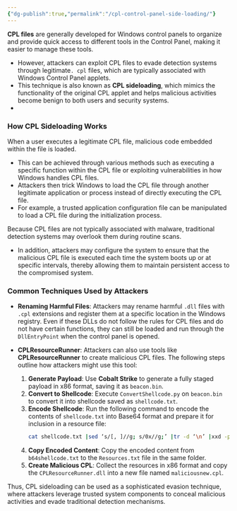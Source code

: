 ```yaml
---
{"dg-publish":true,"permalink":"/cpl-control-panel-side-loading/"}
---
```


**CPL files** are generally developed for Windows control panels to organize and provide quick access to different tools in the Control Panel, making it easier to manage these tools.
- However, attackers can exploit CPL files to evade detection systems through legitimate`. cpl` files, which are typically associated with Windows Control Panel applets.
- This technique is also known as **CPL sideloading**, which mimics the functionality of the original CPL applet and helps malicious activities become benign to both users and security systems.
-

### How CPL Sideloading Works

When a user executes a legitimate CPL file, malicious code embedded within the file is loaded.
- This can be achieved through various methods such as executing a specific function within the CPL file or exploiting vulnerabilities in how Windows handles CPL files.
- Attackers then trick Windows to load the CPL file through another legitimate application or process instead of directly executing the CPL file.
- For example, a trusted application configuration file can be manipulated to load a CPL file during the initialization process.

Because CPL files are not typically associated with malware, traditional detection systems may overlook them during routine scans.
- In addition, attackers may configure the system to ensure that the malicious CPL file is executed each time the system boots up or at specific intervals, thereby allowing them to maintain persistent access to the compromised system.

### Common Techniques Used by Attackers

- **Renaming Harmful Files**: Attackers may rename harmful `.dll` files with `.cpl` extensions and register them at a specific location in the Windows registry. Even if these DLLs do not follow the rules for CPL files and do not have certain functions, they can still be loaded and run through the `DllEntryPoint` when the control panel is opened.

- **CPLResourceRunner**: Attackers can also use tools like **CPLResourceRunner** to create malicious CPL files. The following steps outline how attackers might use this tool:

  1. **Generate Payload**: Use **Cobalt Strike** to generate a fully staged payload in x86 format, saving it as `beacon.bin`.
  2. **Convert to Shellcode**: Execute `ConvertShellcode.py` on `beacon.bin` to convert it into shellcode saved as `shellcode.txt`.
  3. **Encode Shellcode**: Run the following command to encode the contents of `shellcode.txt` into Base64 format and prepare it for inclusion in a resource file:
     ```bash
     cat shellcode.txt |sed ‘s/[, ]//g; s/0x//g;’ |tr -d ‘\n’ |xxd -p -r |gzip -c |base64 > b64shellcode.txt
     ```
  4. **Copy Encoded Content**: Copy the encoded content from `b64shellcode.txt` to the `Resources.txt` file in the same folder.
  5. **Create Malicious CPL**: Collect the resources in x86 format and copy the `CPLResourceRunner.dll` into a new file named `maliciousnew.cpl`.

Thus, CPL sideloading can be used as a sophisticated evasion technique, where attackers leverage trusted system components to conceal malicious activities and evade traditional detection mechanisms.

